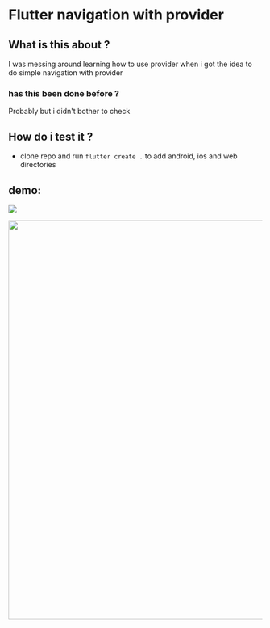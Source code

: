# Flutter navigation with provider


## What is this about ?

I was messing around learning how to use provider when i got the idea to do simple navigation with provider

### has this been done before ? 

Probably but i didn't bother to check

## How do i test it ?
 - clone repo and run `flutter create .` to add android, ios and web directories


 ## demo:
 ![](assets/demo.gif)
 <div style="align:center"><img src="assets/demo.gif" height="790"></div>